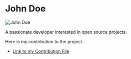 # John Doe

![John Doe](https://example.com/john_doe.jpg)

A passionate developer interested in open source projects.

Here is my contribution to the project...

- [Link to my Contribution File](./path_to_contributed_file)
